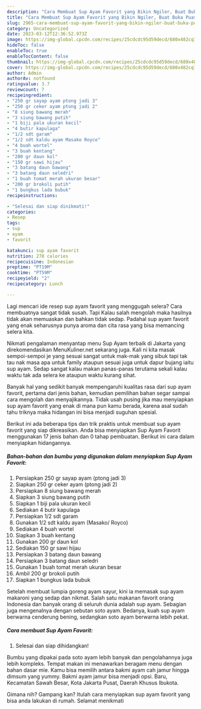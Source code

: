 ```yaml
---
description: "Cara Membuat Sup Ayam Favorit yang Bikin Ngiler, Buat Buka Puasa Lezat Sekali"
title: "Cara Membuat Sup Ayam Favorit yang Bikin Ngiler, Buat Buka Puasa Lezat Sekali"
slug: 2965-cara-membuat-sup-ayam-favorit-yang-bikin-ngiler-buat-buka-puasa-lezat-sekali
category: Uncategorized
date: 2023-03-12T12:36:52.973Z
image: https://img-global.cpcdn.com/recipes/25cdcdc95d59decd/680x482cq70/sup-ayam-favorit-foto-resep-utama.jpg
hideToc: false
enableToc: true
enableTocContent: false
thumbnail: https://img-global.cpcdn.com/recipes/25cdcdc95d59decd/680x482cq70/sup-ayam-favorit-foto-resep-utama.jpg
cover: https://img-global.cpcdn.com/recipes/25cdcdc95d59decd/680x482cq70/sup-ayam-favorit-foto-resep-utama.jpg
author: Admin
authorAv: notfound
ratingvalue: 3.7
reviewcount: 7
recipeingredient:
- "250 gr sayap ayam ptong jadi 3"
- "250 gr ceker ayam ptong jadi 2"
- "8 siung bawang merah"
- "3 siung bawang putih"
- "1 biji pala ukuran kecil"
- "4 butir kapulaga"
- "1/2 sdt garam"
- "1/2 sdt kaldu ayam Masako Royco"
- "4 buah wortel"
- "3 buah kentang"
- "200 gr daun kol"
- "150 gr sawi hijau"
- "3 batang daun bawang"
- "3 batang daun seledri"
- "1 buah tomat merah ukuran besar"
- "200 gr brokoli putih"
- "1 bungkus lada bubuk"
recipeinstructions:

- "Selesai dan siap dinikmati!"
categories:
- Resep
tags:
- sup
- ayam
- favorit

katakunci: sup ayam favorit 
nutrition: 278 calories
recipecuisine: Indonesian
preptime: "PT19M"
cooktime: "PT59M"
recipeyield: "2"
recipecategory: Lunch

---
```



Lagi mencari ide resep sup ayam favorit yang menggugah selera? Cara membuatnya sangat tidak susah. Tapi Kalau salah mengolah maka hasilnya tidak akan memuaskan dan bahkan tidak sedap. Padahal sup ayam favorit yang enak seharusnya punya aroma dan cita rasa yang bisa memancing selera kita.


Nikmati pengalaman menyantap menu Sup Ayam terbaik di Jakarta yang direkomendasikan MenuKuliner.net sekarang juga. Kali ni kita masak sempoi-sempoi je yang sesuai sangat untuk mak-mak yang sibuk tapi tak tau nak masa apa untuk family ataupun sesuai juga untuk dapur bujang iaitu sup ayam. Sedap sangat kalau makan panas-panas terutama sekali kalau waktu tak ada selera ke ataupun waktu kurang sihat.

Banyak hal yang sedikit banyak mempengaruhi kualitas rasa dari sup ayam favorit, pertama dari jenis bahan, kemudian pemilihan bahan segar sampai cara mengolah dan menyajikannya. Tidak usah pusing jika mau menyiapkan sup ayam favorit yang enak di mana pun kamu berada, karena asal sudah tahu triknya maka hidangan ini bisa menjadi suguhan spesial.


Berikut ini ada beberapa tips dan trik praktis untuk membuat sup ayam favorit yang siap dikreasikan. Anda bisa menyiapkan Sup Ayam Favorit menggunakan 17 jenis bahan dan 0 tahap pembuatan. Berikut ini cara dalam menyiapkan hidangannya.

<!--inarticleads1-->

##### Bahan-bahan dan bumbu yang digunakan dalam menyiapkan Sup Ayam Favorit:

1. Persiapkan 250 gr sayap ayam (ptong jadi 3)
1. Siapkan 250 gr ceker ayam (ptong jadi 2)
1. Persiapkan 8 siung bawang merah
1. Siapkan 3 siung bawang putih
1. Siapkan 1 biji pala ukuran kecil
1. Sediakan 4 butir kapulaga
1. Persiapkan 1/2 sdt garam
1. Gunakan 1/2 sdt kaldu ayam (Masako/ Royco)
1. Sediakan 4 buah wortel
1. Siapkan 3 buah kentang
1. Gunakan 200 gr daun kol
1. Sediakan 150 gr sawi hijau
1. Persiapkan 3 batang daun bawang
1. Persiapkan 3 batang daun seledri
1. Gunakan 1 buah tomat merah ukuran besar
1. Ambil 200 gr brokoli putih
1. Siapkan 1 bungkus lada bubuk


Setelah membuat lumpia goreng ayam sayur, kini ia memasak sup ayam makaroni yang sedap dan nikmat. Salah satu makanan favorit orang Indonesia dan banyak orang di seluruh dunia adalah sup ayam. Sebagian juga mengenalnya dengan sebutan soto ayam. Bedanya, kuah sup ayam berwarna cenderung bening, sedangkan soto ayam berwarna lebih pekat. 

<!--inarticleads2-->

##### Cara membuat Sup Ayam Favorit:


1. Selesai dan siap dihidangkan!

Bumbu yang dipakai pada soto ayam lebih banyak dan pengolahannya juga lebih kompleks. Tempat makan ini menawarkan beragam menu dengan bahan dasar mie. Kamu bisa memilih antara bakmi ayam cah jamur hingga dimsum yang yummy. Bakmi ayam jamur bisa menjadi opsi. Baru, Kecamatan Sawah Besar, Kota Jakarta Pusat, Daerah Khusus Ibukota. 

Gimana nih? Gampang kan? Itulah cara menyiapkan sup ayam favorit yang bisa anda lakukan di rumah. Selamat menikmati
